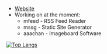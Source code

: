 * [Website](https://mtcw99.github.io/)
* Working on at the moment:
  * mfeed - RSS Feed Reader
  * mssg - Static Site Generator
  * aaachan - Imageboard Software
  
[![Top Langs](https://github-readme-stats.vercel.app/api/top-langs/?username=mtcw99&layout=compact)](https://github.com/anuraghazra/github-readme-stats)
